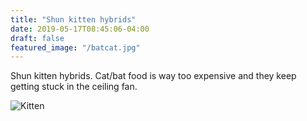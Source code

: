 ```yaml
---
title: "Shun kitten hybrids"
date: 2019-05-17T08:45:06-04:00
draft: false
featured_image: "/batcat.jpg"
---
```


Shun kitten hybrids.  Cat/bat food is way too expensive and they keep getting stuck in the ceiling fan.

![Kitten](/batcat.jpg)